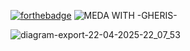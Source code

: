 [![forthebadge](https://forthebadge.com/images/badges/made-with-python.svg)](https://forthebadge.com) ![MEDA WITH -GHERIS-](https://github.com/Gheris-579/RANSOMEWARE/assets/103877241/8680eb64-f902-496d-8d48-1b4239340c40)


![diagram-export-22-04-2025-22_07_53](https://github.com/user-attachments/assets/6ec01c82-b54b-452a-8772-ca08f18d8e4e)
